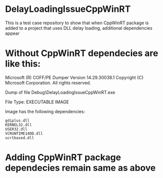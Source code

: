 # DelayLoadingIssueCppWinRT
This is a test case repository to show that when CppWinRT package is added to a project that uses DLL delay loading, additional dependencies appear

# Without CppWinRT dependecies are like this:

Microsoft (R) COFF/PE Dumper Version 14.29.30038.1
Copyright (C) Microsoft Corporation.  All rights reserved.


Dump of file Debug\DelayLoadingIssueCppWinRT.exe

File Type: EXECUTABLE IMAGE

  Image has the following dependencies:

    gdiplus.dll
    KERNEL32.dll
    USER32.dll
    VCRUNTIME140D.dll
    ucrtbased.dll


# Adding CppWinRT package dependecies remain same as above